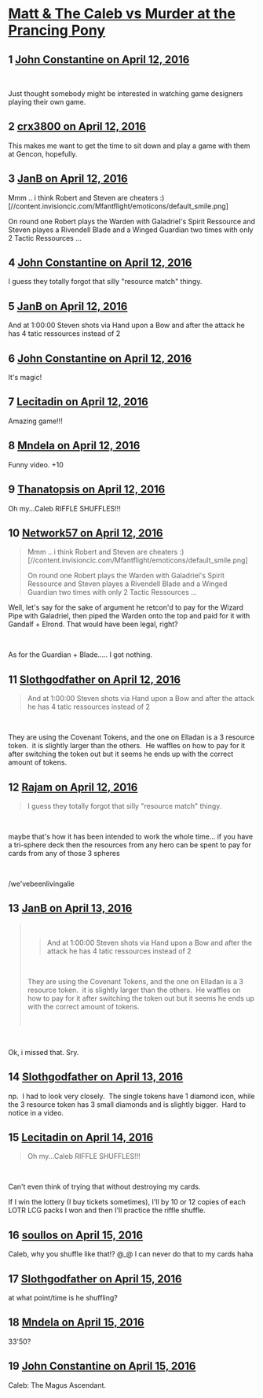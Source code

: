 # [Matt &amp; The Caleb vs Murder at the Prancing Pony](https://community.fantasyflightgames.com/topic/217060-matt-the-caleb-vs-murder-at-the-prancing-pony/)

## 1 [John Constantine on April 12, 2016](https://community.fantasyflightgames.com/topic/217060-matt-the-caleb-vs-murder-at-the-prancing-pony/?do=findComment&comment=2164441)

 

Just thought somebody might be interested in watching game designers playing their own game.

## 2 [crx3800 on April 12, 2016](https://community.fantasyflightgames.com/topic/217060-matt-the-caleb-vs-murder-at-the-prancing-pony/?do=findComment&comment=2164503)

This makes me want to get the time to sit down and play a game with them at Gencon, hopefully.

## 3 [JanB on April 12, 2016](https://community.fantasyflightgames.com/topic/217060-matt-the-caleb-vs-murder-at-the-prancing-pony/?do=findComment&comment=2164558)

Mmm .. i think Robert and Steven are cheaters :) [//content.invisioncic.com/Mfantflight/emoticons/default_smile.png]

On round one Robert plays the Warden with Galadriel's Spirit Ressource and Steven playes a Rivendell Blade and a Winged Guardian two times with only 2 Tactic Ressources ...

## 4 [John Constantine on April 12, 2016](https://community.fantasyflightgames.com/topic/217060-matt-the-caleb-vs-murder-at-the-prancing-pony/?do=findComment&comment=2164623)

I guess they totally forgot that silly "resource match" thingy.

## 5 [JanB on April 12, 2016](https://community.fantasyflightgames.com/topic/217060-matt-the-caleb-vs-murder-at-the-prancing-pony/?do=findComment&comment=2164664)

And at 1:00:00 Steven shots via Hand upon a Bow and after the attack he has 4 tatic ressources instead of 2

## 6 [John Constantine on April 12, 2016](https://community.fantasyflightgames.com/topic/217060-matt-the-caleb-vs-murder-at-the-prancing-pony/?do=findComment&comment=2164748)

It's magic! 

## 7 [Lecitadin on April 12, 2016](https://community.fantasyflightgames.com/topic/217060-matt-the-caleb-vs-murder-at-the-prancing-pony/?do=findComment&comment=2165032)

Amazing game!!!

## 8 [Mndela on April 12, 2016](https://community.fantasyflightgames.com/topic/217060-matt-the-caleb-vs-murder-at-the-prancing-pony/?do=findComment&comment=2165059)

Funny video. +10

## 9 [Thanatopsis on April 12, 2016](https://community.fantasyflightgames.com/topic/217060-matt-the-caleb-vs-murder-at-the-prancing-pony/?do=findComment&comment=2165269)

Oh my...Caleb RIFFLE SHUFFLES!!!

## 10 [Network57 on April 12, 2016](https://community.fantasyflightgames.com/topic/217060-matt-the-caleb-vs-murder-at-the-prancing-pony/?do=findComment&comment=2165548)

> Mmm .. i think Robert and Steven are cheaters :) [//content.invisioncic.com/Mfantflight/emoticons/default_smile.png]
> 
> On round one Robert plays the Warden with Galadriel's Spirit Ressource and Steven playes a Rivendell Blade and a Winged Guardian two times with only 2 Tactic Ressources ...

Well, let's say for the sake of argument he retcon'd to pay for the Wizard Pipe with Galadriel, then piped the Warden onto the top and paid for it with Gandalf + Elrond. That would have been legal, right?

 

As for the Guardian + Blade..... I got nothing.

## 11 [Slothgodfather on April 12, 2016](https://community.fantasyflightgames.com/topic/217060-matt-the-caleb-vs-murder-at-the-prancing-pony/?do=findComment&comment=2165662)

> And at 1:00:00 Steven shots via Hand upon a Bow and after the attack he has 4 tatic ressources instead of 2

 

They are using the Covenant Tokens, and the one on Elladan is a 3 resource token.  it is slightly larger than the others.  He waffles on how to pay for it after switching the token out but it seems he ends up with the correct amount of tokens.

## 12 [Rajam on April 12, 2016](https://community.fantasyflightgames.com/topic/217060-matt-the-caleb-vs-murder-at-the-prancing-pony/?do=findComment&comment=2165867)

> I guess they totally forgot that silly "resource match" thingy.

 

maybe that's how it has been intended to work the whole time... if you have a tri-sphere deck then the resources from any hero can be spent to pay for cards from any of those 3 spheres

 

/we'vebeenlivingalie

## 13 [JanB on April 13, 2016](https://community.fantasyflightgames.com/topic/217060-matt-the-caleb-vs-murder-at-the-prancing-pony/?do=findComment&comment=2167054)

>  
> 
> > And at 1:00:00 Steven shots via Hand upon a Bow and after the attack he has 4 tatic ressources instead of 2
> 
>  
> 
> They are using the Covenant Tokens, and the one on Elladan is a 3 resource token.  it is slightly larger than the others.  He waffles on how to pay for it after switching the token out but it seems he ends up with the correct amount of tokens.
> 
>  

 

Ok, i missed that. Sry.

## 14 [Slothgodfather on April 13, 2016](https://community.fantasyflightgames.com/topic/217060-matt-the-caleb-vs-murder-at-the-prancing-pony/?do=findComment&comment=2167583)

np.  I had to look very closely.  The single tokens have 1 diamond icon, while the 3 resource token has 3 small diamonds and is slightly bigger.  Hard to notice in a video. 

## 15 [Lecitadin on April 14, 2016](https://community.fantasyflightgames.com/topic/217060-matt-the-caleb-vs-murder-at-the-prancing-pony/?do=findComment&comment=2170137)

> Oh my...Caleb RIFFLE SHUFFLES!!!

 

Can't even think of trying that without destroying my cards.

If I win the lottery (I buy tickets sometimes), I'll by 10 or 12 copies of each LOTR LCG packs I won and then I'll practice the riffle shuffle.

## 16 [soullos on April 15, 2016](https://community.fantasyflightgames.com/topic/217060-matt-the-caleb-vs-murder-at-the-prancing-pony/?do=findComment&comment=2170525)

Caleb, why you shuffle like that!? @_@ I can never do that to my cards haha

## 17 [Slothgodfather on April 15, 2016](https://community.fantasyflightgames.com/topic/217060-matt-the-caleb-vs-murder-at-the-prancing-pony/?do=findComment&comment=2171432)

at what point/time is he shuffling?  

## 18 [Mndela on April 15, 2016](https://community.fantasyflightgames.com/topic/217060-matt-the-caleb-vs-murder-at-the-prancing-pony/?do=findComment&comment=2171901)

33'50?

## 19 [John Constantine on April 15, 2016](https://community.fantasyflightgames.com/topic/217060-matt-the-caleb-vs-murder-at-the-prancing-pony/?do=findComment&comment=2171926)

Caleb: The Magus Ascendant.

